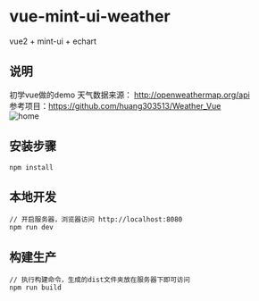 # vue-mint-ui-weather #
vue2 + mint-ui + echart </br>

## 说明 ##
初学vue做的demo
天气数据来源： http://openweathermap.org/api </br>
参考项目：https://github.com/huang303513/Weather_Vue </br>
![home](https://github.com/hhtpi/vue-weather/tree/master/static/img/main.png)

## 安装步骤 ##
	npm install

## 本地开发 ##

	// 开启服务器，浏览器访问 http://localhost:8080
	npm run dev

## 构建生产 ##

	// 执行构建命令，生成的dist文件夹放在服务器下即可访问
	npm run build
